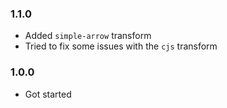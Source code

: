 ### 1.1.0

- Added `simple-arrow` transform
- Tried to fix some issues with the `cjs` transform

### 1.0.0

- Got started